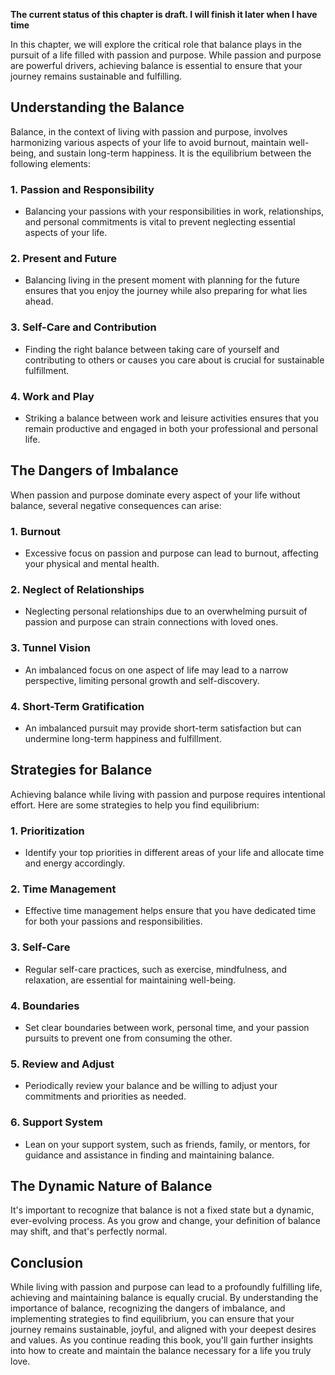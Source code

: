**The current status of this chapter is draft. I will finish it later when I have time**

In this chapter, we will explore the critical role that balance plays in the pursuit of a life filled with passion and purpose. While passion and purpose are powerful drivers, achieving balance is essential to ensure that your journey remains sustainable and fulfilling.

**Understanding the Balance**
-----------------------------

Balance, in the context of living with passion and purpose, involves harmonizing various aspects of your life to avoid burnout, maintain well-being, and sustain long-term happiness. It is the equilibrium between the following elements:

### **1. Passion and Responsibility**

* Balancing your passions with your responsibilities in work, relationships, and personal commitments is vital to prevent neglecting essential aspects of your life.

### **2. Present and Future**

* Balancing living in the present moment with planning for the future ensures that you enjoy the journey while also preparing for what lies ahead.

### **3. Self-Care and Contribution**

* Finding the right balance between taking care of yourself and contributing to others or causes you care about is crucial for sustainable fulfillment.

### **4. Work and Play**

* Striking a balance between work and leisure activities ensures that you remain productive and engaged in both your professional and personal life.

**The Dangers of Imbalance**
----------------------------

When passion and purpose dominate every aspect of your life without balance, several negative consequences can arise:

### **1. Burnout**

* Excessive focus on passion and purpose can lead to burnout, affecting your physical and mental health.

### **2. Neglect of Relationships**

* Neglecting personal relationships due to an overwhelming pursuit of passion and purpose can strain connections with loved ones.

### **3. Tunnel Vision**

* An imbalanced focus on one aspect of life may lead to a narrow perspective, limiting personal growth and self-discovery.

### **4. Short-Term Gratification**

* An imbalanced pursuit may provide short-term satisfaction but can undermine long-term happiness and fulfillment.

**Strategies for Balance**
--------------------------

Achieving balance while living with passion and purpose requires intentional effort. Here are some strategies to help you find equilibrium:

### **1. Prioritization**

* Identify your top priorities in different areas of your life and allocate time and energy accordingly.

### **2. Time Management**

* Effective time management helps ensure that you have dedicated time for both your passions and responsibilities.

### **3. Self-Care**

* Regular self-care practices, such as exercise, mindfulness, and relaxation, are essential for maintaining well-being.

### **4. Boundaries**

* Set clear boundaries between work, personal time, and your passion pursuits to prevent one from consuming the other.

### **5. Review and Adjust**

* Periodically review your balance and be willing to adjust your commitments and priorities as needed.

### **6. Support System**

* Lean on your support system, such as friends, family, or mentors, for guidance and assistance in finding and maintaining balance.

**The Dynamic Nature of Balance**
---------------------------------

It's important to recognize that balance is not a fixed state but a dynamic, ever-evolving process. As you grow and change, your definition of balance may shift, and that's perfectly normal.

**Conclusion**
--------------

While living with passion and purpose can lead to a profoundly fulfilling life, achieving and maintaining balance is equally crucial. By understanding the importance of balance, recognizing the dangers of imbalance, and implementing strategies to find equilibrium, you can ensure that your journey remains sustainable, joyful, and aligned with your deepest desires and values. As you continue reading this book, you'll gain further insights into how to create and maintain the balance necessary for a life you truly love.
